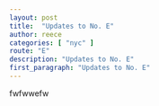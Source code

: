 ```yaml
---
layout: post
title:  "Updates to No. E"
author: reece
categories: [ "nyc" ]
route: "E"
description: "Updates to No. E"
first_paragraph: "Updates to No. E"
---
```


fwfwwefw
